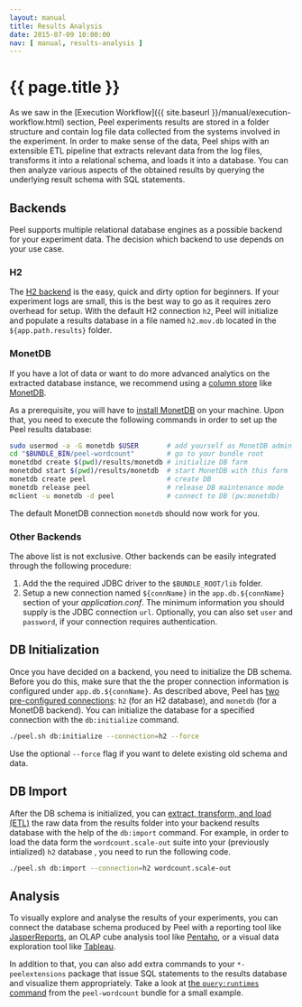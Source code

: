 ```yaml
---
layout: manual
title: Results Analysis
date: 2015-07-09 10:00:00
nav: [ manual, results-analysis ]
---
```


# {{ page.title }}

As we saw in the [Execution Workflow]({{ site.baseurl }}/manual/execution-workflow.html) section, Peel experiments results are stored in a folder structure and contain log file data collected from the systems involved in the experiment.
In order to make sense of the data, Peel ships with an extensible ETL pipeline that extracts relevant data from the log files, transforms it into a relational schema, and loads it into a database.
You can then analyze various aspects of the obtained results by querying the underlying result schema with SQL statements.

## Backends

Peel supports multiple relational database engines as a possible backend for your experiment data. The decision which backend to use depends on your use case.

### H2

The [H2 backend](http://www.h2database.com/html/main.html) is the easy, quick and dirty option for beginners. 
If your experiment logs are small, this is the best way to go as it requires zero overhead for setup. 
With the default H2 connection `h2`, Peel will initialize and populate a results database in a file named `h2.mov.db` located in the `${app.path.results}` folder.

### MonetDB

If you have a lot of data or want to do more advanced analytics on the extracted database instance, we recommend using a [column store](https://en.wikipedia.org/wiki/Column-oriented_DBMS) like [MonetDB](http://monetdb.org/).

As a prerequisite, you will have to [install MonetDB](https://www.monetdb.org/Documentation/Guide/Installation) on your machine. Upon that, you need to execute the following commands in order to set up the Peel results database:

```bash
sudo usermod -a -G monetdb $USER       # add yourself as MonetDB admin
cd "$BUNDLE_BIN/peel-wordcount"        # go to your bundle root
monetdbd create $(pwd)/results/monetdb # initialize DB farm
monetdbd start $(pwd)/results/monetdb  # start MonetDB with this farm  
monetdb create peel                    # create DB
monetdb release peel                   # release DB maintenance mode
mclient -u monetdb -d peel             # connect to DB (pw:monetdb)
```

The default MonetDB connection `monetdb` should now work for you.

### Other Backends

The above list is not exclusive. Other backends can be easily integrated through the following procedure:

1. Add the the required JDBC driver to the `$BUNDLE_ROOT/lib` folder.
1. Setup a new connection named `${connName}` in the `app.db.${connName}` section of your *application.conf*. The minimum information you should supply is the JDBC connection `url`. Optionally, you can also set  `user` and `password`, if your connection requires authentication.

## DB Initialization

Once you have decided on a backend, you need to initialize the DB schema. 
Before you do this, make sure that the the proper connection information is configured under `app.db.${connName}`. 
As described above, Peel has [two pre-configured connections](https://github.com/stratosphere/peel/blob/master/peel-core/src/main/resources/reference.peel.conf#L15): `h2` (for an H2 database), and `monetdb` (for a MonetDB backend). 
You can initialize the database for a specified connection with the `db:initialize` command.

```bash
./peel.sh db:initialize --connection=h2 --force 
```

Use the optional `--force` flag if you want to delete existing old schema and data.

## DB Import

After the DB schema is initialized, you can [extract, transform, and load (ETL)](https://en.wikipedia.org/wiki/Extract,_transform,_load) the raw data from the results folder into your backend results database with the help of the `db:import` command. 
For example, in order to load the data form the `wordcount.scale-out` suite into your (previously intialized) `h2` database , you need to run the following code.

```bash
./peel.sh db:import --connection=h2 wordcount.scale-out 
```

## Analysis

To visually explore and analyse the results of your experiments, you can connect the database schema produced by Peel with a reporting tool like [JasperReports](http://community.jaspersoft.com/project/ireport-designer), an OLAP cube analysis tool like [Pentaho](http://www.pentaho.com/), or a visual data exploration tool like [Tableau](http://www.tableau.com/).

In addition to that, you can also add extra commands to your `*-peelextensions` package that issue SQL statements to the results database and visualize them appropriately.
Take a look at [the `query:runtimes` command](https://github.com/stratosphere/peel-wordcount/blob/master/peel-wordcount-peelextensions/src/main/scala/org/peelframework/wordcount/cli/command/QueryRuntimes.scala) from the `peel-wordcount` bundle for a small example.
